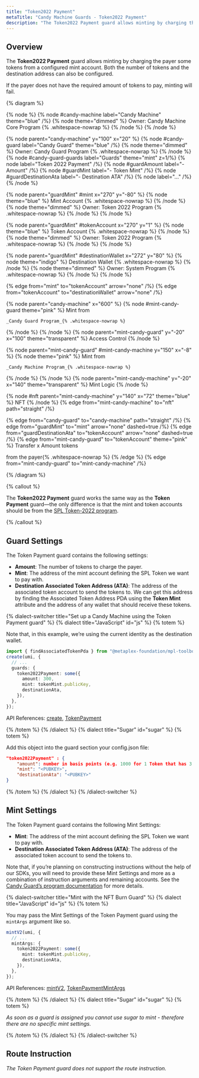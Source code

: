 ```yaml
---
title: "Token2022 Payment"
metaTitle: "Candy Machine Guards - Token2022 Payment"
description: "The Token2022 Payment guard allows minting by charging the payer some Token2022 tokens."
---
```


## Overview

The **Token2022 Payment** guard allows minting by charging the payer some tokens from a configured mint account. Both the number of tokens and the destination address can also be configured.

If the payer does not have the required amount of tokens to pay, minting will fail.

{% diagram  %}

{% node %}
{% node #candy-machine label="Candy Machine" theme="blue" /%}
{% node theme="dimmed" %}
Owner: Candy Machine Core Program {% .whitespace-nowrap %}
{% /node %}
{% /node %}

{% node parent="candy-machine" y="100" x="20" %}
{% node #candy-guard label="Candy Guard" theme="blue" /%}
{% node theme="dimmed" %}
Owner: Candy Guard Program {% .whitespace-nowrap %}
{% /node %}
{% node #candy-guard-guards label="Guards" theme="mint" z=1/%}
{% node label="Token 2022 Payment" /%}
{% node #guardAmount label="- Amount" /%}
{% node #guardMint label="- Token Mint" /%}
{% node #guardDestinationAta label="- Destination ATA" /%}
{% node label="..." /%}
{% /node %}

{% node parent="guardMint" #mint x="270" y="-80" %}
{% node  theme="blue" %}
Mint Account {% .whitespace-nowrap %}
{% /node %}
{% node theme="dimmed" %}
Owner: Token 2022 Program {% .whitespace-nowrap %}
{% /node %}
{% /node %}

{% node parent="guardMint" #tokenAccount x="270" y="1" %}
{% node  theme="blue" %}
Token Account {% .whitespace-nowrap %}
{% /node %}
{% node theme="dimmed" %}
Owner: Token 2022 Program {% .whitespace-nowrap %}
{% /node %}
{% /node %}

{% node parent="guardMint" #destinationWallet x="272" y="80" %}
{% node  theme="indigo" %}
Destination Wallet {% .whitespace-nowrap %}
{% /node %}
{% node theme="dimmed" %}
Owner: System Program {% .whitespace-nowrap %}
{% /node %}
{% /node %}

{% edge from="mint" to="tokenAccount" arrow="none" /%}
{% edge from="tokenAccount" to="destinationWallet" arrow="none" /%}

{% node parent="candy-machine" x="600" %}
  {% node #mint-candy-guard theme="pink" %}
    Mint from

    _Candy Guard Program_{% .whitespace-nowrap %}
  {% /node %}
{% /node %}
{% node parent="mint-candy-guard" y="-20" x="100" theme="transparent" %}
  Access Control
{% /node %}

{% node parent="mint-candy-guard" #mint-candy-machine y="150" x="-8" %}
  {% node theme="pink" %}
    Mint from 
    
    _Candy Machine Program_{% .whitespace-nowrap %}
  {% /node %}
{% /node %}
{% node parent="mint-candy-machine" y="-20" x="140" theme="transparent" %}
  Mint Logic
{% /node %}

{% node #nft parent="mint-candy-machine" y="140" x="72" theme="blue" %}
  NFT
{% /node %}
{% edge from="mint-candy-machine" to="nft" path="straight" /%}

{% edge from="candy-guard" to="candy-machine" path="straight" /%}
{% edge from="guardMint" to="mint" arrow="none" dashed=true /%}
{% edge from="guardDestinationAta" to="tokenAccount" arrow="none" dashed=true /%}
{% edge from="mint-candy-guard" to="tokenAccount" theme="pink" %}
Transfer x Amount tokens

from the payer{% .whitespace-nowrap %}
{% /edge %}
{% edge from="mint-candy-guard" to="mint-candy-machine" /%}

{% /diagram %}

{% callout %}

The **Token2022 Payment** guard works the same way as the **Token Payment** guard&mdash;the only difference is that the mint and token accounts should be from the [SPL Token-2022 program](https://spl.solana.com/token-2022).

{% /callout %}

## Guard Settings

The Token Payment guard contains the following settings:

- **Amount**: The number of tokens to charge the payer.
- **Mint**: The address of the mint account defining the SPL Token we want to pay with.
- **Destination Associated Token Address (ATA)**: The address of the associated token account to send the tokens to. We can get this address by finding the Associated Token Address PDA using the **Token Mint** attribute and the address of any wallet that should receive these tokens.

{% dialect-switcher title="Set up a Candy Machine using the Token Payment guard" %}
{% dialect title="JavaScript" id="js" %}
{% totem %}

Note that, in this example, we’re using the current identity as the destination wallet.

```ts
import { findAssociatedTokenPda } from "@metaplex-foundation/mpl-toolbox";
create(umi, {
  // ...
  guards: {
    token2022Payment: some({
      amount: 300,
      mint: tokenMint.publicKey,
      destinationAta,
    }),
  },
});
```

API References: [create](https://mpl-candy-machine.typedoc.metaplex.com/functions/create.html), [TokenPayment](https://mpl-candy-machine.typedoc.metaplex.com/types/TokenPaymentArgs.html)

{% /totem %}
{% /dialect %}
{% dialect title="Sugar" id="sugar" %}
{% totem %}

Add this object into the guard section your config.json file:

```json
"token2022Payment" : {
    "amount": number in basis points (e.g. 1000 for 1 Token that has 3 decimals),
    "mint": "<PUBKEY>",
    "destinationAta": "<PUBKEY>"
}
```

{% /totem %}
{% /dialect %}
{% /dialect-switcher %}

## Mint Settings

The Token Payment guard contains the following Mint Settings:

- **Mint**: The address of the mint account defining the SPL Token we want to pay with.
- **Destination Associated Token Address (ATA)**: The address of the associated token account to send the tokens to.

Note that, if you’re planning on constructing instructions without the help of our SDKs, you will need to provide these Mint Settings and more as a combination of instruction arguments and remaining accounts. See the [Candy Guard’s program documentation](https://github.com/metaplex-foundation/mpl-candy-machine/tree/main/programs/candy-guard#tokenpayment) for more details.

{% dialect-switcher title="Mint with the NFT Burn Guard" %}
{% dialect title="JavaScript" id="js" %}
{% totem %}

You may pass the Mint Settings of the Token Payment guard using the `mintArgs` argument like so.

```ts
mintV2(umi, {
  // ...
  mintArgs: {
    token2022Payment: some({
      mint: tokenMint.publicKey,
      destinationAta,
    }),
  },
});
```

API References: [mintV2](https://mpl-candy-machine.typedoc.metaplex.com/functions/mintV2.html), [TokenPaymentMintArgs](https://mpl-candy-machine.typedoc.metaplex.com/types/Token2022PaymentMintArgs.html)

{% /totem %}
{% /dialect %}
{% dialect title="Sugar" id="sugar" %}
{% totem %}

_As soon as a guard is assigned you cannot use sugar to mint - therefore there are no specific mint settings._

{% /totem %}
{% /dialect %}
{% /dialect-switcher %}

## Route Instruction

_The Token Payment guard does not support the route instruction._
